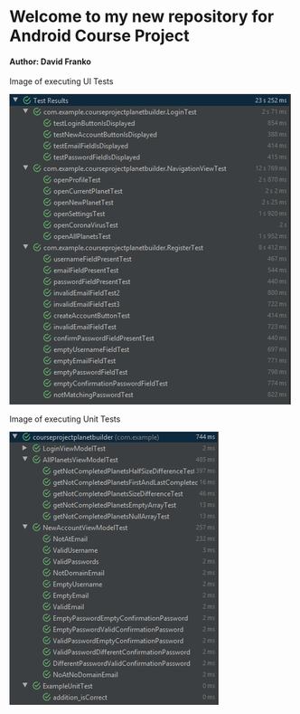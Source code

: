# Welcome to my new repository for Android Course Project

#### Author: David Franko

Image of executing UI Tests

![UI Tests](\pics\ui_tests.png)

Image of executing Unit Tests

![Unit Tests](\pics\unit_tests.png)
